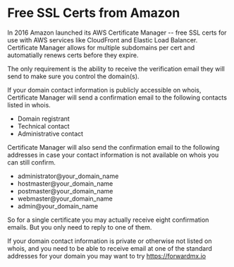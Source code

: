 # Free SSL Certs from Amazon

In 2016 Amazon launched its AWS Certificate Manager -- free
SSL certs for use with AWS services like CloudFront and Elastic Load Balancer.
Certificate Manager allows for multiple subdomains per cert and 
automatially renews certs before they expire.

The only requirement is the ability to receive the verification email
they will send to make sure you control the domain(s).

If your domain contact information is publicly accessible on whois,
Certificate Manager will send a confirmation email to the following
contacts listed in whois.

* Domain registrant
* Technical contact
* Administrative contact

Certificate Manager will also send the confirmation email to the following
addresses in case your contact information is not available on whois
you can still confirm.

* administrator@your_domain_name
* hostmaster@your_domain_name
* postmaster@your_domain_name
* webmaster@your_domain_name
* admin@your_domain_name

So for a single certificate you may actually receive eight confirmation 
emails. But you only need to reply to one of them.

If your domain contact information is private or otherwise not listed
on whois, and you need to 
be able to receive email at one of the standard addresses for your
domain you may want to try https://forwardmx.io
